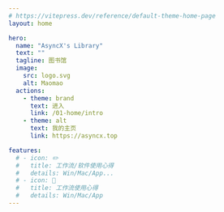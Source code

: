 ```yaml
---
# https://vitepress.dev/reference/default-theme-home-page
layout: home

hero:
  name: "AsyncX's Library"
  text: ""
  tagline: 图书馆
  image:
    src: logo.svg
    alt: Maomao
  actions:
    - theme: brand
      text: 进入
      link: /01-home/intro
    - theme: alt
      text: 我的主页
      link: https://asyncx.top

features:
  # - icon: ✏️
  #   title: 工作流/软件使用心得
  #   details: Win/Mac/App...
  # - icon: 📇
  #   title: 工作流使用心得
  #   details: Win/Mac/App
---
```


